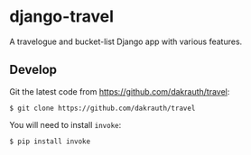 django-travel
=============

A travelogue and bucket-list Django app with various features.

Develop
-------

Git the latest code from <https://github.com/dakrauth/travel>:

    $ git clone https://github.com/dakrauth/travel

You will need to install `invoke`:

    $ pip install invoke


